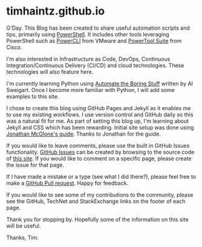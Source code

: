 # timhaintz.github.io

G'Day. This Blog has been created to share useful automation scripts and tips, primarily using [PowerShell](https://docs.microsoft.com/en-us/powershell/scripting/powershell-scripting?view=powershell-6). It includes other tools leveraging PowerShell such as [PowerCLI](https://www.vmware.com/support/developer/PowerCLI/) from VMware and [PowerTool Suite](https://communities.cisco.com/docs/DOC-37154) from Cisco.

I'm also interested in Infrastructure as Code, DevOps, Continuous Integration/Continuous Delivery (CI/CD) and cloud technologies. These technologies will also feature here.

I'm currently learning Python using [Automate the Boring Stuff](https://automatetheboringstuff.com/) written by Al Sweigart. Once I become more familiar with Python, I will add some examples to this site.

I chose to create this blog using GitHub Pages and Jekyll as it enables me to use my existing workflows. I use version control and GitHub daily so this was a natural fit for me. As part of setting this blog up, I'm learning about Jekyll and CSS which has been rewarding. Initial site setup was done using [Jonathan McGlone's guide](http://jmcglone.com/guides/github-pages/). Thanks to Jonathan for the guide.

If you would like to leave comments, please use the built in GitHub Issues functionality. [GitHub Issues](https://guides.github.com/features/issues/) can be created by browsing to the source code of [this site](https://github.com/timhaintz/timhaintz.github.io). If you would like to comment on a specific page, please create the issue for that page.

If I have made a mistake or a type (see what I did there?), please feel free to make a [GitHub Pull request](https://help.github.com/articles/about-pull-requests/). Happy for feedback.

If you would like to see some of my contributions to the community, please see the GitHub, TechNet and StackExchange links on the footer of each page.

Thank you for stopping by. Hopefully some of the information on this site will be useful.

Thanks, Tim.
